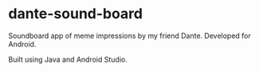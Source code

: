 # dante-sound-board
Soundboard app of meme impressions by my friend Dante. Developed for Android.

Built using Java and Android Studio.
